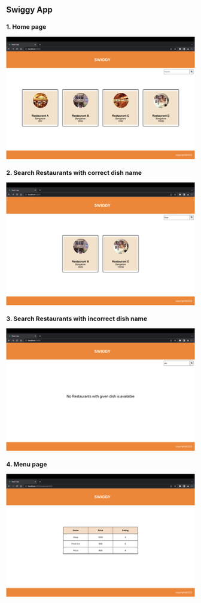 ## Swiggy App

### 1. Home page

![home page image](./screenshots/AllRestaurants.png "home page image")

### 2. Search Restaurants with correct dish name

![dish found page image](./screenshots/DishFound.png "dish found image")


### 3. Search Restaurants with incorrect dish name

![dish not found page image](./screenshots/DishNotFound.png "dish not found image")

### 4. Menu page

![menu page image](./screenshots/Menu.png "menu image")
